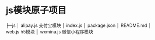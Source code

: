# js模块原子项目

├─js
│      alipay.js 支付宝模块
│      index.js 
│      package.json
│      README.md
│      web.js h5模块
│      wxmina.js 微信小程序模块